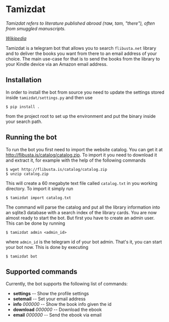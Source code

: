 Tamizdat
========

_Tamizdat refers to literature published abroad (там, tam, "there"), often from smuggled manuscripts._

_[Wikipedia](https://en.wikipedia.org/wiki/Samizdat)_

Tamizdat is a telegram bot that allows you to search `flibusta.net` library and to deliver the books you want from there to an email address of your choice. The main use-case for that is to send the books from the library to your Kindle device via an Amazon email address.

Installation
------------

In order to install the bot from source you need to update the settings stored inside `tamizdat/settings.py` and then use

    $ pip install .

from the project root to set up the environment and put the binary inside your search path.

Running the bot
---------------

To run the bot you first need to import the website catalog. You can get it at http://flibusta.is/catalog/catalog.zip. To import it you need to download it and extract it, for example with the help of the following commands

    $ wget http://flibusta.is/catalog/catalog.zip
    $ unzip catalog.zip

This will create a 60 megabyte text file called `catalog.txt` in you working directory. To import it simply run

    $ tamizdat import catalog.txt

The command will parse the catalog and put all the library information into an sqlite3 database with a search index of the library cards. You are now almost ready to start the bot. But first you have to create an admin user. This can be done by running

    $ tamizdat admin <admin_id>

where `admin_id` is the telegram id of your bot admin. That's it, you can start your bot now. This is done by executing

    $ tamizdat bot

Supported commands
------------------

Currently, the bot supports the following list of commands:

* **settings** -- Show the profile settings
* **setemail** -- Set your email address
* **info** *000000* -- Show the book info given the id
* **download** *000000* -- Download the ebook
* **email** *000000* -- Send the ebook via email

